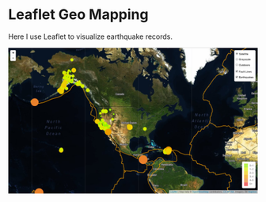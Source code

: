 # Leaflet Geo Mapping
Here I use Leaflet to visualize earthquake records.

![EQ Geo Mapping](https://raw.githubusercontent.com/hgmhd7/Leaflet-Geo-Mapping/master/EQ_geo_mapping.png)
